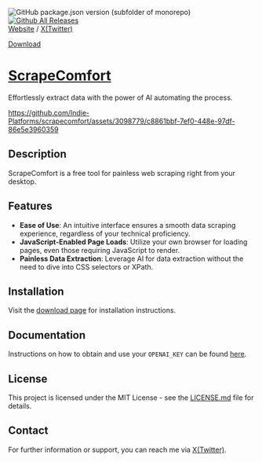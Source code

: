 ![GitHub package.json version (subfolder of monorepo)](https://img.shields.io/github/package-json/v/indie-platforms/scrapecomfort?filename=release%2Fapp%2Fpackage.json)
[![Github All Releases](https://img.shields.io/github/downloads/indie-platforms/scrapecomfort/total.svg)]()  
[Website](https://scrapecomfort.com) / [X(Twitter)](https://x.com/dvvolynkin)    
  
[Download](https://scrapecomfort-update.vercel.app/download)

# [ScrapeComfort](https://scrapecomfort.com)
Effortlessly extract data with the power of AI automating the process.

https://github.com/Indie-Platforms/scrapecomfort/assets/3098779/c8861bbf-7ef0-448e-97df-86e5e3960359

## Description
ScrapeComfort is a free tool for painless web scraping right from your desktop.  

## Features

- **Ease of Use**: An intuitive interface ensures a smooth data scraping experience, regardless of your technical proficiency.
- **JavaScript-Enabled Page Loads**: Utilize your own browser for loading pages, even those requiring JavaScript to render.
- **Painless Data Extraction**: Leverage AI for data extraction without the need to dive into CSS selectors or XPath.

## Installation

Visit the [download page](https://scrapecomfort-update.vercel.app/download) for installation instructions.  

## Documentation

Instructions on how to obtain and use your `OPENAI_KEY` can be found [here](https://scrapecomfort.com/docs).

## License

This project is licensed under the MIT License - see the [LICENSE.md](https://github.com/Indie-Platforms/scrapecomfort/blob/main/LICENSE) file for details.

## Contact

For further information or support, you can reach me via [X(Twitter)](https://x.com/dvvolynkin).

